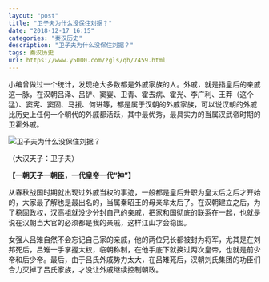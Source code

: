 ```yaml
---
layout: "post"
title: "卫子夫为什么没保住刘据？"
date: "2018-12-17 16:15"
categories: "秦汉历史"
description: "卫子夫为什么没保住刘据？"
tags: 秦汉历史
url: https://www.y5000.com/zgls/qh/7459.html
---
```






小编曾做过一个统计，发现绝大多数都是外戚家族的人。外戚，就是指皇后的亲戚这一脉，在汉朝吕泽、吕铲、窦婴、卫青、霍去病、霍光、李广利、王莽（这个猛）、窦宪、窦固、马援、何进等，都是属于汉朝的外戚家族，可以说汉朝的外戚比历史上任何一个朝代的外戚都活跃，其中最优秀，最具实力的当属汉武帝时期的卫霍外戚。

![卫子夫为什么没保住刘据？](/uploads/allimg/161216/6-1612161321192J.JPG)

（大汉天子：卫子夫）

**【一朝天子一朝臣，一代皇帝一代“神”】**

从春秋战国时期就出现过外戚当权的事迹，一般都是皇后升职为皇太后之后才开始的，大家最了解也是最出名的，当属秦昭王的母亲芈太后了。在汉朝建立之后，为了稳固政权，汉高祖就没少分封自己的亲戚，把家和国彻底的联系在一起，也就是说在汉朝当大官的必须都是我的亲戚，这样江山才会稳固。

女强人吕雉自然不会忘记自己家的亲戚，他的两位兄长都被封为将军，尤其是在刘邦死后，吕雉一手掌握大权，临朝称制，在他手底下就换过两次皇帝，也就是前少帝和后少帝。最后，由于吕氏外戚势力太大，在吕雉死后，汉朝刘氏集团的功臣们合力灭掉了吕氏家族，才没让外戚继续控制朝政。
